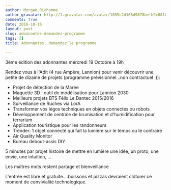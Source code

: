 ```yaml
---
author: Morgan Richomme
author_gravatar: http://1.gravatar.com/avatar/1055c2d168d9878befb9c8810eda96dc?s=96&d=mm&r=g
comments: true
date: 2016-10-16
layout: post
slug: adonnantes-demandez-programme
tags: []
title: Adonnantes, demandez le programme

---
```

3ème édition des adonnantes mercredi 19 Octobre à 19h

Rendez vous à l'Adit (4 rue Ampère, Lannion) pour venir découvrir une petite
de dizaine de projets (programme prévisionnel…non contractuel :)):

  * Projet de détection de la Marée
  * Maquette 3D : outil de modélisation pour Lannion 2030
  * Meilleurs projets BTS Félix Le Dantec 2015/2016
  * Surveillance de Ruches via LorA
  * Transformer vos légos techniques en objets connectés ou robots
  * Développement de centrale de brumisation et d'humidification pour terrarium
  * Application touristique pour les randonneurs
  * Trender: 1 objet connecté qui fait la lumière sur le temps ou le contraire
  * Air Quality Monitor
  * Bureau debout-assis DIY

5 minutes par projet histoire de mettre en lumière une idée, un proto, une
envie, une intuition, …

Les maîtres mots restent partage et bienveillance

L'entrée est libre et gratuite….boissons et pizzas devraient clôturer ce
moment de convivialité technologique.




